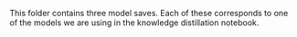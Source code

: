
This folder contains three model saves.
Each of these corresponds to one of the models we are using in the knowledge distillation notebook.
